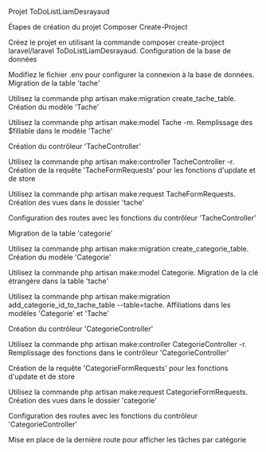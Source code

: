 Projet ToDoListLiamDesrayaud

Étapes de création du projet
Composer Create-Project

Créez le projet en utilisant la commande composer create-project laravel/laravel ToDoListLiamDesrayaud.
Configuration de la base de données

Modifiez le fichier .env pour configurer la connexion à la base de données.
Migration de la table 'tache'

Utilisez la commande php artisan make:migration create_tache_table.
Création du modèle 'Tache'

Utilisez la commande php artisan make:model Tache -m.
Remplissage des $fillable dans le modèle 'Tache'

Création du contrôleur 'TacheController'

Utilisez la commande php artisan make:controller TacheController -r.
Création de la requête 'TacheFormRequests' pour les fonctions d'update et de store

Utilisez la commande php artisan make:request TacheFormRequests.
Création des vues dans le dossier 'tache'

Configuration des routes avec les fonctions du contrôleur 'TacheController'

Migration de la table 'categorie'

Utilisez la commande php artisan make:migration create_categorie_table.
Création du modèle 'Categorie'

Utilisez la commande php artisan make:model Categorie.
Migration de la clé étrangère dans la table 'tache'

Utilisez la commande php artisan make:migration add_categorie_id_to_tache_table --table=tache.
Affiliations dans les modèles 'Categorie' et 'Tache'

Création du contrôleur 'CategorieController'

Utilisez la commande php artisan make:controller CategorieController -r.
Remplissage des fonctions dans le contrôleur 'CategorieController'

Création de la requête 'CategorieFormRequests' pour les fonctions d'update et de store

Utilisez la commande php artisan make:request CategorieFormRequests.
Création des vues dans le dossier 'categorie'

Configuration des routes avec les fonctions du contrôleur 'CategorieController'

Mise en place de la dernière route pour afficher les tâches par catégorie
